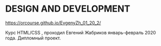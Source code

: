 # DESIGN AND DEVELOPMENT
https://orcourse.github.io/EvgenyZh_01_20_2/

Курс HTML/CSS , проходил Евгений Жабриков январь-февраль 2020 года. Дипломный проект.
